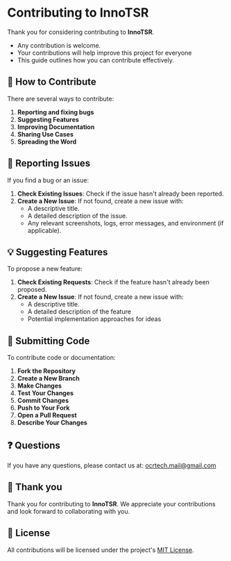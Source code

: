 # Contributing to InnoTSR

Thank you for considering contributing to **InnoTSR**.

- Any contribution is welcome.
- Your contributions will help improve this project for everyone
- This guide outlines how you can contribute effectively.

## 🌟 How to Contribute

There are several ways to contribute:

1. **Reporting and fixing bugs**
2. **Suggesting Features**
3. **Improving Documentation**
4. **Sharing Use Cases**
5. **Spreading the Word**

## 📝 Reporting Issues

If you find a bug or an issue:

1. **Check Existing Issues**: Check if the issue hasn't already been reported.
2. **Create a New Issue**: If not found, create a new issue with:
   - A descriptive title.
   - A detailed description of the issue.
   - Any relevant screenshots, logs, error messages, and environment (if applicable).

## 💡 Suggesting Features

To propose a new feature:

1. **Check Existing Requests**: Check if the feature hasn't already been proposed.
2. **Create a New Issue**: If not found, create a new issue with:
   - A descriptive title.
   - A detailed description of the feature
   - Potential implementation approaches for ideas

## 🚀 Submitting Code

To contribute code or documentation:

1. **Fork the Repository**
2. **Create a New Branch**
3. **Make Changes**
4. **Test Your Changes**
5. **Commit Changes**
6. **Push to Your Fork**
7. **Open a Pull Request**
8. **Describe Your Changes**

<!-- ## 📝 Code Style Guidelines
When contributing code, please follow these guidelines:
- Follow existing code style and patterns in the repository.
- Write clear, self-documenting code with descriptive variable and function names.
- Include comments for complex logic or non-obvious behavior.
- Write tests for new functionality and any changes.
- Update documentation for user-facing changes. -->

## ❓ Questions

If you have any questions, please contact us at: ocrtech.mail@gmail.com

## 🎉 Thank you

Thank you for contributing to **InnoTSR**. We appreciate your contributions and look forward to collaborating with you.

<!-- - We appreciate your help in making this project better. -->

## 📜 License

All contributions will be licensed under the project's [MIT License](./LICENSE).
